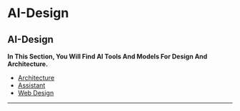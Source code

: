 # AI-Design

## AI-Design

**In This Section, You Will Find AI Tools And Models For Design And Architecture.**

* [Architecture](../Architecture.md)
* [Assistant](../Assistant.md)
* [Web Design](../Web%20Design.md)

***
